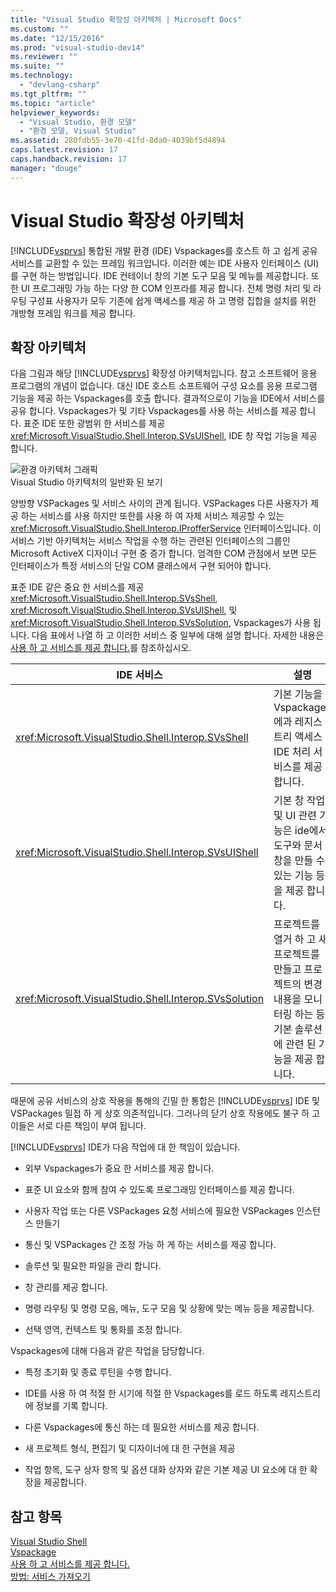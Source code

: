 ```yaml
---
title: "Visual Studio 확장성 아키텍처 | Microsoft Docs"
ms.custom: ""
ms.date: "12/15/2016"
ms.prod: "visual-studio-dev14"
ms.reviewer: ""
ms.suite: ""
ms.technology: 
  - "devlang-csharp"
ms.tgt_pltfrm: ""
ms.topic: "article"
helpviewer_keywords: 
  - "Visual Studio, 환경 모델"
  - "환경 모델, Visual Studio"
ms.assetid: 280fdb55-3e70-41fd-8da0-4039bf5d4894
caps.latest.revision: 17
caps.handback.revision: 17
manager: "douge"
---
```

# Visual Studio 확장성 아키텍처
[!INCLUDE[vsprvs](../code-quality/includes/vsprvs_md.md)] 통합된 개발 환경 \(IDE\) Vspackages를 호스트 하 고 쉽게 공유 서비스를 교환할 수 있는 프레임 워크입니다.  이러한 예는 IDE 사용자 인터페이스 \(UI\)를 구현 하는 방법입니다.  IDE 컨테이너 창의 기본 도구 모음 및 메뉴를 제공합니다.  또한 UI 프로그래밍 가능 하는 다양 한 COM 인프라를 제공 합니다.  전체 명령 처리 및 라우팅 구성표 사용자가 모두 기존에 쉽게 액세스를 제공 하 고 명령 집합을 설치를 위한 개방형 프레임 워크를 제공 합니다.  
  
## 확장 아키텍처  
 다음 그림과 해당 [!INCLUDE[vsprvs](../code-quality/includes/vsprvs_md.md)] 확장성 아키텍처입니다.  참고 소프트웨어 응용 프로그램의 개념이 없습니다.  대신 IDE 호스트 소프트웨어 구성 요소를 응용 프로그램 기능을 제공 하는 Vspackages를 호출 합니다.  결과적으로이 기능을 IDE에서 서비스를 공유 합니다.  Vspackages가 및 기타 Vspackages를 사용 하는 서비스를 제공 합니다.  표준 IDE 또한 광범위 한 서비스를 제공 <xref:Microsoft.VisualStudio.Shell.Interop.SVsUIShell>, IDE 창 작업 기능을 제공 합니다.  
  
 ![환경 아키텍처 그래픽](../extensibility/internals/media/environment.png "environment")  
Visual Studio 아키텍처의 일반화 된 보기  
  
 양방향 VSPackages 및 서비스 사이의 관계 됩니다.  VSPackages 다른 사용자가 제공 하는 서비스를 사용 하지만 또한를 사용 하 여 자체 서비스 제공할 수 있는 <xref:Microsoft.VisualStudio.Shell.Interop.IProfferService> 인터페이스입니다.  이 서비스 기반 아키텍처는 서비스 작업을 수행 하는 관련된 인터페이스의 그룹인 Microsoft ActiveX 디자이너 구현 중 증가 합니다.  엄격한 COM 관점에서 보면 모든 인터페이스가 특정 서비스의 단일 COM 클래스에서 구현 되어야 합니다.  
  
 표준 IDE 같은 중요 한 서비스를 제공 <xref:Microsoft.VisualStudio.Shell.Interop.SVsShell>, <xref:Microsoft.VisualStudio.Shell.Interop.SVsUIShell>, 및 <xref:Microsoft.VisualStudio.Shell.Interop.SVsSolution>, Vspackages가 사용 됩니다.  다음 표에서 나열 하 고 이러한 서비스 중 일부에 대해 설명 합니다.  자세한 내용은 [사용 하 고 서비스를 제공 합니다.](../extensibility/using-and-providing-services.md)를 참조하십시오.  
  
|IDE 서비스|설명|  
|-------------|--------|  
|<xref:Microsoft.VisualStudio.Shell.Interop.SVsShell>|기본 기능을 Vspackages에과 레지스트리 액세스 IDE 처리 서비스를 제공 합니다.|  
|<xref:Microsoft.VisualStudio.Shell.Interop.SVsUIShell>|기본 창 작업 및 UI 관련 기능은 ide에서 도구와 문서 창을 만들 수 있는 기능 등을 제공 합니다.|  
|<xref:Microsoft.VisualStudio.Shell.Interop.SVsSolution>|프로젝트를 열거 하 고 새 프로젝트를 만들고 프로젝트의 변경 내용을 모니터링 하는 등 기본 솔루션에 관련 된 기능을 제공 합니다.|  
  
 때문에 공유 서비스의 상호 작용을 통해의 긴밀 한 통합은 [!INCLUDE[vsprvs](../code-quality/includes/vsprvs_md.md)] IDE 및 VSPackages 밀접 하 게 상호 의존적입니다.  그러나의 닫기 상호 작용에도 불구 하 고 이들은 서로 다른 책임이 부여 됩니다.  
  
 [!INCLUDE[vsprvs](../code-quality/includes/vsprvs_md.md)] IDE가 다음 작업에 대 한 책임이 있습니다.  
  
-   외부 Vspackages가 중요 한 서비스를 제공 합니다.  
  
-   표준 UI 요소와 함께 참여 수 있도록 프로그래밍 인터페이스를 제공 합니다.  
  
-   사용자 작업 또는 다른 VSPackages 요청 서비스에 필요한 VSPackages 인스턴스 만들기  
  
-   통신 및 VSPackages 간 조정 가능 하 게 하는 서비스를 제공 합니다.  
  
-   솔루션 및 필요한 파일을 관리 합니다.  
  
-   창 관리를 제공 합니다.  
  
-   명령 라우팅 및 명령 모음, 메뉴, 도구 모음 및 상황에 맞는 메뉴 등을 제공합니다.  
  
-   선택 영역, 컨텍스트 및 통화를 조정 합니다.  
  
 Vspackages에 대해 다음과 같은 작업을 담당합니다.  
  
-   특정 초기화 및 종료 루틴을 수행 합니다.  
  
-   IDE를 사용 하 여 적절 한 시기에 적절 한 Vspackages를 로드 하도록 레지스트리에 정보를 기록 합니다.  
  
-   다른 Vspackages에 통신 하는 데 필요한 서비스를 제공 합니다.  
  
-   새 프로젝트 형식, 편집기 및 디자이너에 대 한 구현을 제공  
  
-   작업 항목, 도구 상자 항목 및 옵션 대화 상자와 같은 기본 제공 UI 요소에 대 한 확장을 제공합니다.  
  
## 참고 항목  
 [Visual Studio Shell](../extensibility/internals/visual-studio-shell.md)   
 [Vspackage](../extensibility/internals/vspackages.md)   
 [사용 하 고 서비스를 제공 합니다.](../extensibility/using-and-providing-services.md)   
 [방법: 서비스 가져오기](../extensibility/how-to-get-a-service.md)